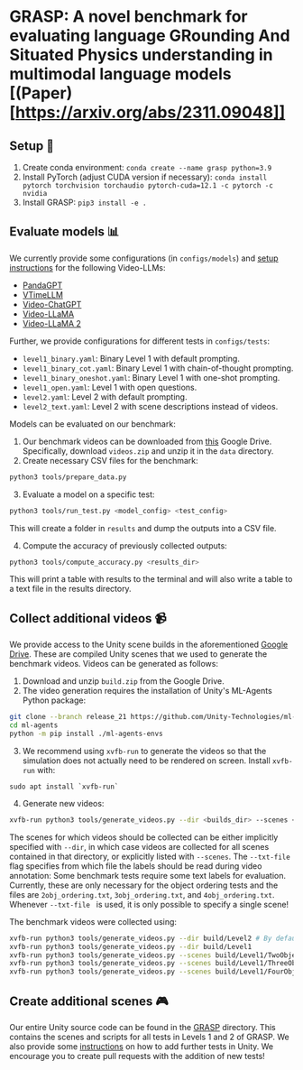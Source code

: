# GRASP: A novel benchmark for evaluating language GRounding And Situated Physics understanding in multimodal language models [(Paper)[https://arxiv.org/abs/2311.09048]]

## Setup :hammer:
1. Create conda environment:
`conda create --name grasp python=3.9`
2. Install PyTorch (adjust CUDA version if necessary):
`conda install pytorch torchvision torchaudio pytorch-cuda=12.1 -c pytorch -c nvidia`
3. Install GRASP:
`pip3 install -e .`

## Evaluate models :bar_chart:
We currently provide some configurations (in `configs/models`) and [setup instructions](https://github.com/i-machine-think/grasp/wiki/Video%E2%80%90LLM-Setup-Instructions) for the following Video-LLMs:
* [PandaGPT](https://arxiv.org/abs/2305.16355)
* [VTimeLLM](https://arxiv.org/abs/2311.18445)
* [Video-ChatGPT](https://arxiv.org/abs/2306.05424)
* [Video-LLaMA](https://arxiv.org/abs/2306.02858)
* [Video-LLaMA 2](https://arxiv.org/abs/2306.02858)

Further, we provide configurations for different tests in `configs/tests`:
* `level1_binary.yaml`: Binary Level 1 with default prompting.
* `level1_binary_cot.yaml`: Binary Level 1 with chain-of-thought prompting.
* `level1_binary_oneshot.yaml`: Binary Level 1 with one-shot prompting.
* `level1_open.yaml`: Level 1 with open questions.
* `level2.yaml`: Level 2 with default prompting.
* `level2_text.yaml`: Level 2 with scene descriptions instead of videos.

Models can be evaluated on our benchmark:
1. Our benchmark videos can be downloaded from [this](https://drive.google.com/drive/folders/1F_9R1zLtAMQ7N_IIIio6HjEBkGuuMX4M) Google Drive. Specifically, download `videos.zip` and unzip it in the `data` directory.
2. Create necessary CSV files for the benchmark:
```bash
python3 tools/prepare_data.py
```
3. Evaluate a model on a specific test:
```bash
python3 tools/run_test.py <model_config> <test_config>
```
This will create a folder in `results` and dump the outputs into a CSV file.

4. Compute the accuracy of previously collected outputs:
```bash
python3 tools/compute_accuracy.py <results_dir>
```
This will print a table with results to the terminal and will also write a table to a text file in the results directory.

## Collect additional videos :video_camera:
We provide access to the Unity scene builds in the aforementioned [Google Drive](https://drive.google.com/drive/folders/1F_9R1zLtAMQ7N_IIIio6HjEBkGuuMX4M). These are compiled Unity scenes that we used to generate the benchmark videos. Videos can be generated as follows:
1. Download and unzip `build.zip` from the Google Drive.
2. The video generation requires the installation of Unity's ML-Agents Python package:
```bash
git clone --branch release_21 https://github.com/Unity-Technologies/ml-agents.git
cd ml-agents
python -m pip install ./ml-agents-envs
```
3. We recommend using `xvfb-run` to generate the videos so that the simulation does not actually need to be rendered on screen. Install `xvfb-run` with:
```
sudo apt install `xvfb-run`
```
4. Generate new videos:
```bash
xvfb-run python3 tools/generate_videos.py --dir <builds_dir> --scenes <scene1,scene2,...,sceneN> --txt-file <labels.txt> --N <number of videos> --out <output_dir>
```
The scenes for which videos should be collected can be either implicitly specified with `--dir`, in which case videos are collected for all scenes contained in that directory, or explicitly listed with `--scenes`.
The `--txt-file` flag specifies from which file the labels should be read during video annotation: Some benchmark tests require some text labels for evaluation. Currently, these are only necessary for the object ordering tests and the files are `2obj_ordering.txt`,  `3obj_ordering.txt`, and  `4obj_ordering.txt`. Whenever `--txt-file ` is used, it is only possible to specify a single scene!

The benchmark videos were collected using:
```bash
xvfb-run python3 tools/generate_videos.py --dir build/Level2 # By default 128 videos are generated and saved to data/videos
xvfb-run python3 tools/generate_videos.py --dir build/Level1
xvfb-run python3 tools/generate_videos.py --scenes build/Level1/TwoObjectOrdering --txt-file 2obj_ordering.txt
xvfb-run python3 tools/generate_videos.py --scenes build/Level1/ThreeObjectOrdering --txt-file 3obj_ordering.txt
xvfb-run python3 tools/generate_videos.py --scenes build/Level1/FourObjectOrdering --txt-file 4obj_ordering.txt
```


## Create additional scenes :video_game:
Our entire Unity source code can be found in the [GRASP](https://github.com/i-machine-think/grasp/tree/main/GRASP) directory. This contains the scenes and scripts for all tests in Levels 1 and 2 of GRASP. We also provide some [instructions](https://github.com/i-machine-think/grasp/wiki/Add-Unity-Scenes) on how to add further tests in Unity. We encourage you to create pull requests with the addition of new tests!
